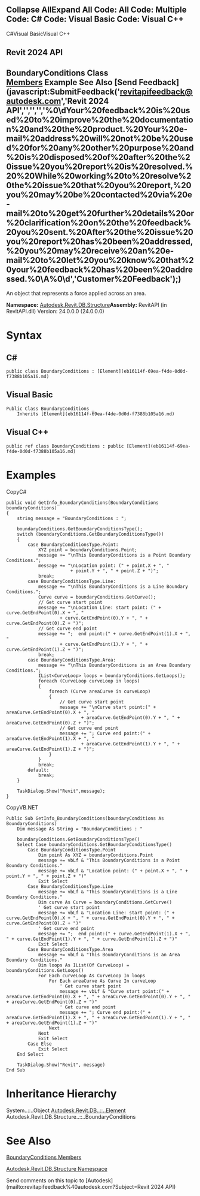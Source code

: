﻿

Collapse AllExpand All Code: All Code: Multiple Code: C# Code: Visual Basic Code: Visual C++   
---  
  
C#Visual BasicVisual C++

Revit 2024 API  
---  
BoundaryConditions Class  
[Members](8c24b5f4-c86e-9d2f-07bb-fdff4161246c.md) Example See Also [Send Feedback](javascript:SubmitFeedback\('revitapifeedback@autodesk.com','Revit 2024 API','','','','%0\\dYour%20feedback%20is%20used%20to%20improve%20the%20documentation%20and%20the%20product.%20Your%20e-mail%20address%20will%20not%20be%20used%20for%20any%20other%20purpose%20and%20is%20disposed%20of%20after%20the%20issue%20you%20report%20is%20resolved.%20%20While%20working%20to%20resolve%20the%20issue%20that%20you%20report,%20you%20may%20be%20contacted%20via%20e-mail%20to%20get%20further%20details%20or%20clarification%20on%20the%20feedback%20you%20sent.%20After%20the%20issue%20you%20report%20has%20been%20addressed,%20you%20may%20receive%20an%20e-mail%20to%20let%20you%20know%20that%20your%20feedback%20has%20been%20addressed.%0\\A%0\\d','Customer%20Feedback'\);)  
---  
  
An object that represents a force applied across an area. 

**Namespace:** [Autodesk.Revit.DB.Structure](d586b341-f687-9d90-e96d-255806b7d4fc.md)**Assembly:** RevitAPI (in RevitAPI.dll) Version: 24.0.0.0 (24.0.0.0)

# Syntax

C#  
---  
      
    
    public class BoundaryConditions : [Element](eb16114f-69ea-f4de-0d0d-f7388b105a16.md)  
  
Visual Basic  
---  
      
    
    Public Class BoundaryConditions _
    	Inherits [Element](eb16114f-69ea-f4de-0d0d-f7388b105a16.md)  
  
Visual C++  
---  
      
    
    public ref class BoundaryConditions : public [Element](eb16114f-69ea-f4de-0d0d-f7388b105a16.md)  
  
# Examples

CopyC#
    
    
    public void GetInfo_BoundaryConditions(BoundaryConditions boundaryConditions)
    {
        string message = "BoundaryConditions : ";
    
        boundaryConditions.GetBoundaryConditionsType();
        switch (boundaryConditions.GetBoundaryConditionsType())
        {
            case BoundaryConditionsType.Point:
                XYZ point = boundaryConditions.Point;
                message += "\nThis BoundaryConditions is a Point Boundary Conditions.";
                message += "\nLocation point: (" + point.X + ", "
                            + point.Y + ", " + point.Z + ")";
                break;
            case BoundaryConditionsType.Line:
                message += "\nThis BoundaryConditions is a Line Boundary Conditions.";
                Curve curve = boundaryConditions.GetCurve();
                // Get curve start point
                message += "\nLocation Line: start point: (" + curve.GetEndPoint(0).X + ", "
                        + curve.GetEndPoint(0).Y + ", " + curve.GetEndPoint(0).Z + ")";
                // Get curve end point
                message += ";  end point:(" + curve.GetEndPoint(1).X + ", "
                        + curve.GetEndPoint(1).Y + ", " + curve.GetEndPoint(1).Z + ")";
                break;
            case BoundaryConditionsType.Area:
                message += "\nThis BoundaryConditions is an Area Boundary Conditions.";
                IList<CurveLoop> loops = boundaryConditions.GetLoops();
                foreach (CurveLoop curveLoop in loops)
                {
                    foreach (Curve areaCurve in curveLoop)
                    {
                        // Get curve start point
                        message += "\nCurve start point:(" + areaCurve.GetEndPoint(0).X + ", "
                                + areaCurve.GetEndPoint(0).Y + ", " + areaCurve.GetEndPoint(0).Z + ")";
                        // Get curve end point
                        message += "; Curve end point:(" + areaCurve.GetEndPoint(1).X + ", "
                                + areaCurve.GetEndPoint(1).Y + ", " + areaCurve.GetEndPoint(1).Z + ")";
                    }
                }
                break;
            default:
                break;
        }
    
        TaskDialog.Show("Revit",message);
    }

CopyVB.NET
    
    
    Public Sub GetInfo_BoundaryConditions(boundaryConditions As BoundaryConditions)
        Dim message As String = "BoundaryConditions : "
    
        boundaryConditions.GetBoundaryConditionsType()
        Select Case boundaryConditions.GetBoundaryConditionsType()
            Case BoundaryConditionsType.Point
                Dim point As XYZ = boundaryConditions.Point
                message += vbLf & "This BoundaryConditions is a Point Boundary Conditions."
                message += vbLf & "Location point: (" + point.X + ", " + point.Y + ", " + point.Z + ")"
                Exit Select
            Case BoundaryConditionsType.Line
                message += vbLf & "This BoundaryConditions is a Line Boundary Conditions."
                Dim curve As Curve = boundaryConditions.GetCurve()
                ' Get curve start point
                message += vbLf & "Location Line: start point: (" + curve.GetEndPoint(0).X + ", " + curve.GetEndPoint(0).Y + ", " + curve.GetEndPoint(0).Z + ")"
                ' Get curve end point
                message += ";  end point:(" + curve.GetEndPoint(1).X + ", " + curve.GetEndPoint(1).Y + ", " + curve.GetEndPoint(1).Z + ")"
                Exit Select
            Case BoundaryConditionsType.Area
                message += vbLf & "This BoundaryConditions is an Area Boundary Conditions."
                Dim loops As IList(Of CurveLoop) = boundaryConditions.GetLoops()
                For Each curveLoop As CurveLoop In loops
                    For Each areaCurve As Curve In curveLoop
                        ' Get curve start point
                        message += vbLf & "Curve start point:(" + areaCurve.GetEndPoint(0).X + ", " + areaCurve.GetEndPoint(0).Y + ", " + areaCurve.GetEndPoint(0).Z + ")"
                        ' Get curve end point
                        message += "; Curve end point:(" + areaCurve.GetEndPoint(1).X + ", " + areaCurve.GetEndPoint(1).Y + ", " + areaCurve.GetEndPoint(1).Z + ")"
                    Next
                Next
                Exit Select
            Case Else
                Exit Select
        End Select
    
        TaskDialog.Show("Revit", message)
    End Sub

# Inheritance Hierarchy

System..::..Object [Autodesk.Revit.DB..::..Element](eb16114f-69ea-f4de-0d0d-f7388b105a16.md) Autodesk.Revit.DB.Structure..::..BoundaryConditions

# See Also

[BoundaryConditions Members](8c24b5f4-c86e-9d2f-07bb-fdff4161246c.md)

[Autodesk.Revit.DB.Structure Namespace](d586b341-f687-9d90-e96d-255806b7d4fc.md)

Send comments on this topic to [Autodesk](mailto:revitapifeedback%40autodesk.com?Subject=Revit 2024 API)